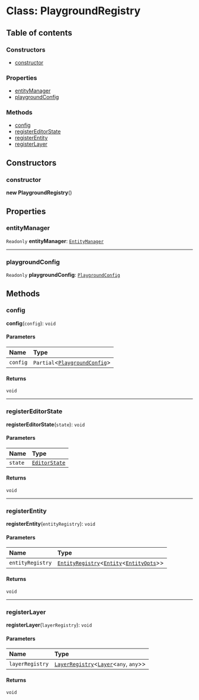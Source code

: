 # Class: PlaygroundRegistry

## Table of contents

### Constructors

* [constructor](/auto-docs/editor/classes/PlaygroundRegistry.md#constructor)

### Properties

* [entityManager](/auto-docs/editor/classes/PlaygroundRegistry.md#entitymanager)
* [playgroundConfig](/auto-docs/editor/classes/PlaygroundRegistry.md#playgroundconfig)

### Methods

* [config](/auto-docs/editor/classes/PlaygroundRegistry.md#config)
* [registerEditorState](/auto-docs/editor/classes/PlaygroundRegistry.md#registereditorstate)
* [registerEntity](/auto-docs/editor/classes/PlaygroundRegistry.md#registerentity)
* [registerLayer](/auto-docs/editor/classes/PlaygroundRegistry.md#registerlayer)

## Constructors

### constructor

**new PlaygroundRegistry**()

## Properties

### entityManager

`Readonly` **entityManager**: [`EntityManager`](/auto-docs/editor/classes/EntityManager.md)

***

### playgroundConfig

`Readonly` **playgroundConfig**: [`PlaygroundConfig`](/auto-docs/editor/variables/PlaygroundConfig-1.md)

## Methods

### config

**config**(`config`): `void`

#### Parameters

| Name | Type |
| :------ | :------ |
| `config` | `Partial`<[`PlaygroundConfig`](/auto-docs/editor/variables/PlaygroundConfig-1.md)> |

#### Returns

`void`

***

### registerEditorState

**registerEditorState**(`state`): `void`

#### Parameters

| Name | Type |
| :------ | :------ |
| `state` | [`EditorState`](/auto-docs/editor/interfaces/EditorState-1.md) |

#### Returns

`void`

***

### registerEntity

**registerEntity**(`entityRegistry`): `void`

#### Parameters

| Name | Type |
| :------ | :------ |
| `entityRegistry` | [`EntityRegistry`](/auto-docs/editor/interfaces/EntityRegistry.md)<[`Entity`](/auto-docs/editor/classes/Entity-1.md)<[`EntityOpts`](/auto-docs/editor/interfaces/EntityOpts.md)>> |

#### Returns

`void`

***

### registerLayer

**registerLayer**(`layerRegistry`): `void`

#### Parameters

| Name | Type |
| :------ | :------ |
| `layerRegistry` | [`LayerRegistry`](/auto-docs/editor/interfaces/LayerRegistry.md)<[`Layer`](/auto-docs/editor/classes/Layer.md)<`any`, `any`>> |

#### Returns

`void`
